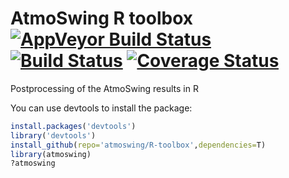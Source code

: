 # AtmoSwing R toolbox [![AppVeyor Build Status](https://ci.appveyor.com/api/projects/status/github/atmoswing/R-toolbox?branch=master&svg=true)](https://ci.appveyor.com/project/atmoswing/R-toolbox) [![Build Status](https://travis-ci.org/atmoswing/R-toolbox.svg?branch=master)](https://travis-ci.org/atmoswing/R-toolbox) [![Coverage Status](https://coveralls.io/repos/github/atmoswing/R-toolbox/badge.svg?branch=master)](https://coveralls.io/github/atmoswing/R-toolbox?branch=master)
Postprocessing of the AtmoSwing results in R

You can use devtools to install the package:

```r
install.packages('devtools')
library('devtools')
install_github(repo='atmoswing/R-toolbox',dependencies=T)
library(atmoswing)
?atmoswing
```
